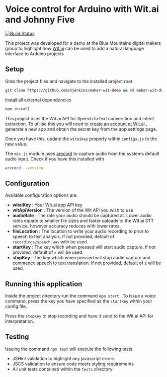 # Voice control for Arduino with Wit.ai and Johnny Five
[![Build Status](https://travis-ci.org/njenkins/maker-wit-demo.svg?branch=master)](https://travis-ci.org/njenkins/maker-wit-demo)

This project was developed for a demo at the Blue Mountains digital makers group
to highlight how [Wit.ai](https://wit.ai) can be used to add a natural language interface to Arduino projects

## Setup

Grab the project files and navigate to the installed project root
```bash
git clone https://github.com/njenkins/maker-wit-demo && cd maker-wit-demo
```

Install all external dependencies

```bash
npm install
```

This project uses the Wit.ai API for Speech to text converstion and intent extraction. To utilise this you will need to [create an account at Wit.ai](https://wit.ai/getting-started) , generate a new app and obtain the secret key from the app settings page.

Once you have this, update the `witaiKey` property within `configs.js` to the new value.

The `mic.js` module uses [arecord](http://manpages.ubuntu.com/manpages/precise/man1/arecord.1.html) to capture audio from the systems default audio input. Check if you have this installed with

```bash
arecord --version
```




## Configuration
Available configuration options are:

* **witaiKey** : Your Wit.ai app API key
* **witApiVersion** : The version of the Wit API you wish to use
* **audioRate** : The rate your audio should be captured at. Lower audio rates equate to smaller file sizes and faster uploads to the Wit.ai STT service, however accuracy reduces with lower rates.
* **fileLocation** : The location to write your audio recording to prior to speech to text analysis. If not provided, default of `recordings/speech.wav` with be used
* **startKey** : The key which when pressed will start audio capture. If not provided, default of `x` will be used.
* **stopKey** : The key which when pressed will stop audio capture and commence speech to text translation. If not provided, default of `z` will be used.

## Running this application
Inside the project directory run the command `npm start` . To issue a voice command, press the key you have specified as the `startKey` within your config file.

Press the `stopKey` to stop recording and have it send to the Wit.ai API for interpretation.

## Testing
Issuing the command `npm test` will execute the following tests.
* JSHint validation to highlight any javascript errors
* JSCS validation to ensure code meets styling requirements
* All unit tests contained within the `tests` directory
